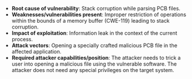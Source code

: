 - **Root cause of vulnerability**: Stack corruption while parsing PCB files.
- **Weaknesses/vulnerabilities present**: Improper restriction of operations within the bounds of a memory buffer (CWE-119) leading to stack corruption.
- **Impact of exploitation**: Information leak in the context of the current process.
- **Attack vectors**: Opening a specially crafted malicious PCB file in the affected application.
- **Required attacker capabilities/position**: The attacker needs to trick a user into opening a malicious file using the vulnerable software. The attacker does not need any special privileges on the target system.